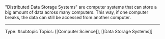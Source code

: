 "Distributed Data Storage Systems" are computer systems that can store a big amount of data across many computers. This way, if one computer breaks, the data can still be accessed from another computer.
___
Type: #subtopic 
Topics: [[Computer Science]], [[Data Storage Systems]]


